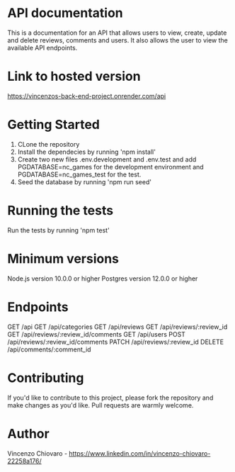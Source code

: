 # API documentation

This is a documentation for an API that allows users to view, create, update and delete reviews, comments and users. It also allows the user to view the available API endpoints.

# Link to hosted version

https://vincenzos-back-end-project.onrender.com/api

# Getting Started

1. CLone the repository
2. Install the dependecies by running 'npm install'
3. Create two new files .env.development and .env.test
   and add PGDATABASE=nc_games for the development environment and
   PGDATABASE=nc_games_test for the test.
4. Seed the database by running 'npm run seed'

# Running the tests

Run the tests by running 'npm test'

# Minimum versions

Node.js version 10.0.0 or higher
Postgres version 12.0.0 or higher

# Endpoints

GET /api
GET /api/categories
GET /api/reviews
GET /api/reviews/:review_id
GET /api/reviews/:review_id/comments
GET /api/users
POST /api/reviews/:review_id/comments
PATCH /api/reviews/:review_id
DELETE /api/comments/:comment_id

# Contributing

If you'd like to contribute to this project, please fork the repository and make changes as you'd like. Pull requests are warmly welcome.

# Author

Vincenzo Chiovaro - https://www.linkedin.com/in/vincenzo-chiovaro-22258a176/
